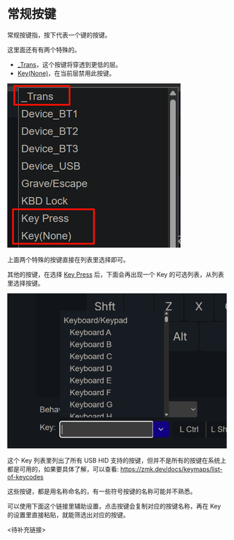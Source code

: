 # 常规按键

常规按键指，按下代表一个键的按键。

这里面还有有两个特殊的。
  - <u>_Trans</u>，这个按键将穿透到更低的层。
  - <u>Key(None)</u>，在当前层禁用此按键。

![|300](assets/normal-key-01.png)

上面两个特殊的按键直接在列表里选择即可。

其他的按键，在选择 <u>Key Press</u> 后，下面会再出现一个 Key 的可选列表，从列表里选择按键。

![|400](assets/normal-key-02.png)

这个 Key 列表里列出了所有 USB HID 支持的按键，但并不是所有的按键在系统上都是可用的，如果要具体了解，可以查看: https://zmk.dev/docs/keymaps/list-of-keycodes

这些按键，都是用名称命名的，有一些符号按键的名称可能并不熟悉。

可以使用下面这个链接里辅助设置，点击按键会复制对应的按键名称，再在 Key 的设置里直接粘贴，就能筛选出对应的按键。

<待补充链接>
